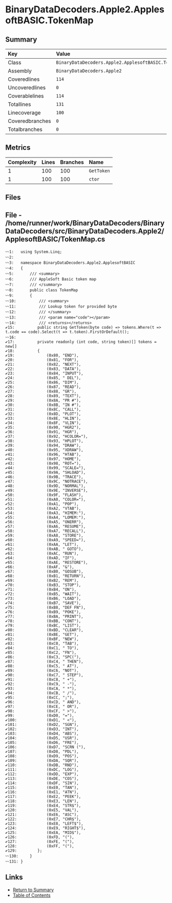 ﻿# BinaryDataDecoders.Apple2.ApplesoftBASIC.TokenMap

## Summary

| Key             | Value                                               |
| :-------------- | :-------------------------------------------------- |
| Class           | `BinaryDataDecoders.Apple2.ApplesoftBASIC.TokenMap` |
| Assembly        | `BinaryDataDecoders.Apple2`                         |
| Coveredlines    | `114`                                               |
| Uncoveredlines  | `0`                                                 |
| Coverablelines  | `114`                                               |
| Totallines      | `131`                                               |
| Linecoverage    | `100`                                               |
| Coveredbranches | `0`                                                 |
| Totalbranches   | `0`                                                 |

## Metrics

| Complexity | Lines | Branches | Name       |
| :--------- | :---- | :------- | :--------- |
| 1          | 100   | 100      | `GetToken` |
| 1          | 100   | 100      | `ctor`     |

## Files

## File - /home/runner/work/BinaryDataDecoders/BinaryDataDecoders/src/BinaryDataDecoders.Apple2/ApplesoftBASIC/TokenMap.cs

```CSharp
〰1:   using System.Linq;
〰2:   
〰3:   namespace BinaryDataDecoders.Apple2.ApplesoftBASIC
〰4:   {
〰5:       /// <summary>
〰6:       /// AppleSoft Basic token map
〰7:       /// </summary>
〰8:       public class TokenMap
〰9:       {
〰10:          /// <summary>
〰11:          /// Lookup token for provided byte
〰12:          /// </summary>
〰13:          /// <param name="code"></param>
〰14:          /// <returns></returns>
✔15:          public string GetToken(byte code) => tokens.Where(t => t.code == code).Select(t => t.token).FirstOrDefault();
〰16:  
✔17:          private readonly (int code, string token)[] tokens = new[]
✔18:          {
✔19:              (0x80, "END"),
✔20:              (0x81, "FOR"),
✔21:              (0x82, "NEXT"),
✔22:              (0x83, "DATA"),
✔23:              (0x84, "INPUT"),
✔24:              (0x85, " DEL"),
✔25:              (0x86, "DIM"),
✔26:              (0x87, "READ"),
✔27:              (0x88, "GR"),
✔28:              (0x89, "TEXT"),
✔29:              (0x8A, "PR #"),
✔30:              (0x8B, "IN #"),
✔31:              (0x8C, "CALL"),
✔32:              (0x8D, "PLOT"),
✔33:              (0x8E, "HLIN"),
✔34:              (0x8F, "VLIN"),
✔35:              (0x90, "HGR2"),
✔36:              (0x91, "HGR"),
✔37:              (0x92, "HCOLOR="),
✔38:              (0x93, "HPLOT"),
✔39:              (0x94, "DRAW"),
✔40:              (0x95, "XDRAW"),
✔41:              (0x96, "HTAB"),
✔42:              (0x97, "HOME"),
✔43:              (0x98, "ROT="),
✔44:              (0x99, "SCALE="),
✔45:              (0x9A, "SHLOAD"),
✔46:              (0x9B, "TRACE"),
✔47:              (0x9C, "NOTRACE"),
✔48:              (0x9D, "NORMAL"),
✔49:              (0x9E, "INVERSE"),
✔50:              (0x9F, "FLASH"),
✔51:              (0xA0, "COLOR="),
✔52:              (0xA1, "POP"),
✔53:              (0xA2, "VTAB"),
✔54:              (0xA3, "HIMEM:"),
✔55:              (0xA4, "LOMEM:"),
✔56:              (0xA5, "ONERR"),
✔57:              (0xA6, "RESUME"),
✔58:              (0xA7, "RECALL"),
✔59:              (0xA8, "STORE"),
✔60:              (0xA9, "SPEED="),
✔61:              (0xAA, "LET"),
✔62:              (0xAB, " GOTO"),
✔63:              (0xAC, "RUN"),
✔64:              (0xAD, "IF"),
✔65:              (0xAE, "RESTORE"),
✔66:              (0xAF, "&"),
✔67:              (0xB0, "GOSUB"),
✔68:              (0xB1, "RETURN"),
✔69:              (0xB2, "REM"),
✔70:              (0xB3, "STOP"),
✔71:              (0xB4, "ON"),
✔72:              (0xB5, "WAIT"),
✔73:              (0xB6, "LOAD"),
✔74:              (0xB7, "SAVE"),
✔75:              (0xB8, "DEF FN"),
✔76:              (0xB9, "POKE"),
✔77:              (0xBA, "PRINT"),
✔78:              (0xBB, "CONT"),
✔79:              (0xBC, "LIST"),
✔80:              (0xBD, "CLEAR"),
✔81:              (0xBE, "GET"),
✔82:              (0xBF, "NEW"),
✔83:              (0xC0, "TAB"),
✔84:              (0xC1, " TO"),
✔85:              (0xC2, "FN"),
✔86:              (0xC3, "SPC("),
✔87:              (0xC4, " THEN"),
✔88:              (0xC5, " AT"),
✔89:              (0xC6, "NOT"),
✔90:              (0xC7, " STEP"),
✔91:              (0xC8, " +"),
✔92:              (0xC9, " -"),
✔93:              (0xCA, " *"),
✔94:              (0xCB, " /"),
✔95:              (0xCC, ";"),
✔96:              (0xCD, " AND"),
✔97:              (0xCE, " OR"),
✔98:              (0xCF, " >"),
✔99:              (0xD0, "="),
✔100:             (0xD1, " <"),
✔101:             (0xD2, "SGN"),
✔102:             (0xD3, "INT"),
✔103:             (0xD4, "ABS"),
✔104:             (0xD5, "USR"),
✔105:             (0xD6, "FRE"),
✔106:             (0xD7, "SCRN ("),
✔107:             (0xD8, "PDL"),
✔108:             (0xD9, "POS"),
✔109:             (0xDA, "SQR"),
✔110:             (0xDB, "RND"),
✔111:             (0xDC, "LOG"),
✔112:             (0xDD, "EXP"),
✔113:             (0xDE, "COS"),
✔114:             (0xDF, "SIN"),
✔115:             (0xE0, "TAN"),
✔116:             (0xE1, "ATN"),
✔117:             (0xE2, "PEEK"),
✔118:             (0xE3, "LEN"),
✔119:             (0xE4, "STR$"),
✔120:             (0xE5, "VAL"),
✔121:             (0xE6, "ASC"),
✔122:             (0xE7, "CHR$"),
✔123:             (0xE8, "LEFT$"),
✔124:             (0xE9, "RIGHT$"),
✔125:             (0xEA, "MID$"),
✔126:             (0xFD, "("),
✔127:             (0xFE, "("),
✔128:             (0xFF, "("),
✔129:         };
〰130:     }
〰131: }
```

## Links

* [Return to Summary](Summary.md)
* [Table of Contents](../TOC.md)

